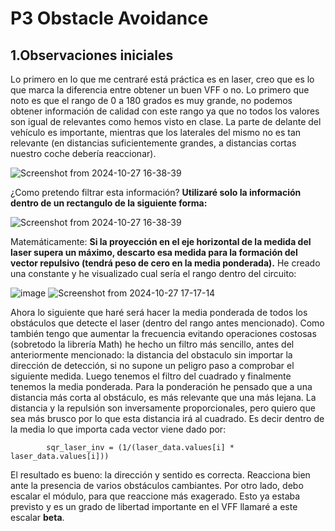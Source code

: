# P3 Obstacle Avoidance
## 1.Observaciones iniciales
Lo primero en lo que me centraré está práctica es en laser, creo que es lo que marca la diferencia entre obtener un buen VFF o no. Lo primero que noto es que el rango de 0 a 180 grados es muy grande, no podemos obtener información de calidad con este rango ya que no todos los valores son igual de relevantes como hemos visto en clase. La parte de delante del vehículo es importante, mientras que los laterales del mismo no es tan relevante (en distancias suficientemente grandes, a distancias cortas nuestro coche debería reaccionar).

![Screenshot from 2024-10-27 16-38-39](https://github.com/user-attachments/assets/4a734684-4b87-4f60-b476-db2ab4733bcc)


 ¿Como pretendo filtrar esta información? **Utilizaré solo la información dentro de un rectangulo de la siguiente forma:**

 
![Screenshot from 2024-10-27 16-38-39](https://github.com/user-attachments/assets/dc7c3d1f-30f4-493f-988d-8d6bb4fff7af)

Matemáticamente: **Si la proyección en el eje horizontal de la medida del laser supera un máximo, descarto esa medida para la formación del vector repulsivo (tendrá peso de cero en la media ponderada).**
He creado una constante y he visualizado cual sería el rango dentro del circuito:

![image](https://github.com/user-attachments/assets/84301fa7-57a2-4726-aaf0-aef1a5e673d7)
![Screenshot from 2024-10-27 17-17-14](https://github.com/user-attachments/assets/3d368389-d900-4d9e-ab98-14d488f96e93)

Ahora lo siguiente que haré será hacer la media ponderada de todos los obstáculos que detecte el laser (dentro del rango antes mencionado). Como también tengo que aumentar la frecuencia evitando operaciones costosas (sobretodo la librería Math) he hecho un filtro más sencillo, antes del anteriormente mencionado: la distancia del obstaculo sin importar la dirección de detección, si no supone un peligro paso a comprobar el siguiente medida. Luego tenemos el filtro del cuadrado y finalmente tenemos la media ponderada. Para la ponderación he pensado que a una distancia más corta al obstáculo, es más relevante que una más lejana. La distancia y la repulsión son inversamente proporcionales, pero quiero que sea más brusco por lo que esta distancia irá al cuadrado. Es decir dentro de la media lo que importa cada vector viene dado por:

```python3
        sqr_laser_inv = (1/(laser_data.values[i] * laser_data.values[i]))
```
El resultado es bueno: la dirección y sentido es correcta. Reacciona bien ante la presencia de varios obstáculos cambiantes. Por otro lado, debo escalar el módulo, para que reaccione más exagerado. Esto ya estaba previsto y es un grado de libertad importante en el VFF llamaré a este escalar **beta**.


